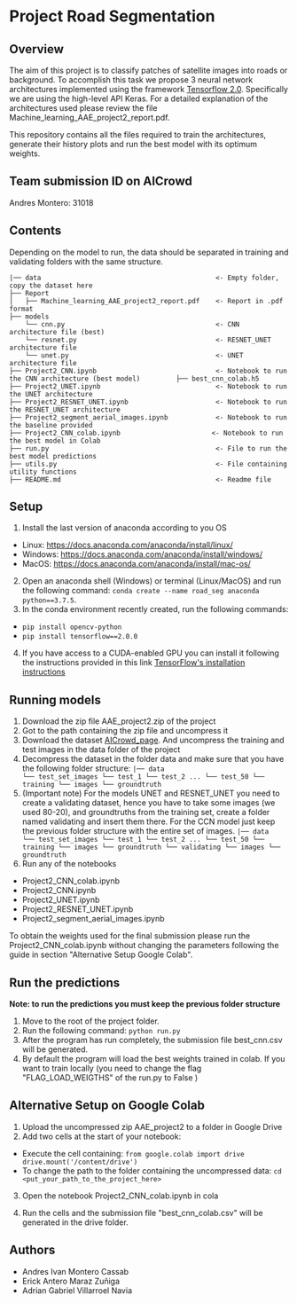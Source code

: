 # Project Road Segmentation
## Overview
The aim of this project is to classify patches of satellite images into roads or background. To accomplish this task we propose 3 neural network architectures implemented using the framework [Tensorflow 2.0](https://www.tensorflow.org). Specifically we are using the high-level API Keras.   For a detailed explanation of the architectures used please review the file Machine_learning_AAE_project2_report.pdf.

This repository contains all the files required to train the architectures, generate their history plots and run the best model with its optimum weights.
## Team submission ID on AICrowd

Andres Montero: 31018    

## Contents
Depending on the model to run, the data should be separated in training and validating folders
with the same structure.

```
|── data                                            <- Empty folder, copy the dataset here
├── Report
│   ├── Machine_learning_AAE_project2_report.pdf    <- Report in .pdf format
├── models
    └── cnn.py                                      <- CNN architecture file (best)
    └── resnet.py                                   <- RESNET_UNET architecture file
    └── unet.py                                     <- UNET architecture file
├── Project2_CNN.ipynb                              <- Notebook to run the CNN architecture (best model)         ├── best_cnn_colab.h5 
├── Project2_UNET.ipynb                             <- Notebook to run the UNET architecture
├── Project2_RESNET_UNET.ipynb                      <- Notebook to run the RESNET_UNET architecture
├── Project2_segment_aerial_images.ipynb            <- Notebook to run the baseline provided
├── Project2_CNN_colab.ipynb                       <- Notebook to run the best model in Colab
├── run.py                                          <- File to run the best model predictions
├── utils.py                                        <- File containing utility functions
├── README.md                                       <- Readme file
```

## Setup
1. Install the last version of anaconda according to you OS
* Linux: https://docs.anaconda.com/anaconda/install/linux/   
* Windows: https://docs.anaconda.com/anaconda/install/windows/
* MacOS: https://docs.anaconda.com/anaconda/install/mac-os/
2. Open an anaconda shell (Windows) or terminal (Linux/MacOS) and run the following command:
    `conda create --name road_seg anaconda python==3.7.5`.
3. In the conda environment recently created, run the following commands:
- `pip install opencv-python`
- `pip install tensorflow==2.0.0`

4. If you have access to a CUDA-enabled GPU you can install it following the instructions provided in this link [TensorFlow's installation instructions](https://www.tensorflow.org/install/gpu)

## Running models

1. Download the zip file AAE_project2.zip of the project
2. Got to the path containing the zip file and uncompress it
3. Download the dataset
[AICrowd_page](https://www.aicrowd.com/challenges/epfl-ml-road-segmentation-2019/dataset_files). And uncompress the training and test images in the data folder of the project
4. Decompress the dataset in the folder data and make sure that you have the
following folder structure:
`|── data                               
    └── test_set_images
        └── test_1
        └── test_2
        ...
        └── test_50
    └── training
        └── images
        └── groundtruth
`
5. (Important note) For the models UNET and RESNET_UNET you need to create a validating dataset, hence you have to take some images (we used 80-20), and groundtruths from the training set, create a folder named validating and insert them there. For the CCN model just keep the previous folder structure with the entire set of images.
    `|── data                               
   └── test_set_images
       └── test_1
       └── test_2
       ...
     └── test_50
   └── training
       └── images
       └── groundtruth
   └── validating
       └── images
       └── groundtruth
    `
6. Run any of the notebooks
- Project2_CNN_colab.ipynb
- Project2_CNN.ipynb
- Project2_UNET.ipynb
- Project2_RESNET_UNET.ipynb
- Project2_segment_aerial_images.ipynb

To obtain the weights used for the final submission please run the Project2_CNN_colab.ipynb without changing the parameters following the guide in section "Alternative Setup Google Colab". 

## Run the predictions
**Note: to run the predictions you  must keep the previous folder structure**

1. Move to the root of the project folder.
2. Run the following command:
`python run.py`
3. After the program has run completely, the submission file best_cnn.csv will be generated.
4. By default the program will load the best weights trained in colab. If you want to train locally (you need to change the flag "FLAG_LOAD_WEIGTHS" of the run.py to False )

## Alternative Setup on Google Colab
1. Upload the uncompressed zip AAE_project2 to a folder in Google Drive
2. Add two cells at the start of your notebook:
- Execute the cell containing:
`from google.colab import drive
drive.mount('/content/drive')`
- To change the path to the folder containing the uncompressed data:
``cd <put_your_path_to_the_project_here>``

3. Open the notebook Project2_CNN_colab.ipynb  in cola

4. Run the cells and the submission file "best_cnn_colab.csv" will be generated in the drive folder.


## Authors
- Andres Ivan Montero Cassab
- Erick Antero Maraz Zuñiga
- Adrian Gabriel Villarroel Navia
